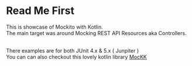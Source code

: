 # Read Me First

This is showcase of Mockito with Kotlin. <br/>
The main target was around Mocking REST API Resources aka Controllers.<br/><br/>

There examples are for both JUnit 4.x & 5.x ( Junpiter ) <br/>
You can can also checkout this lovely kotlin library [MocKK](https://mockk.io)
